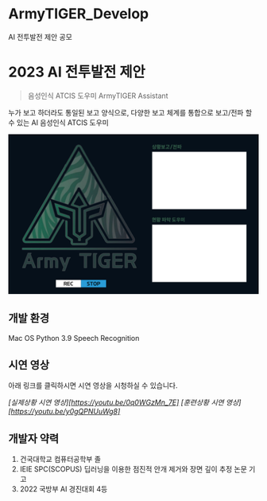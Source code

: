 # ArmyTIGER_Develop
 AI 전투발전 제안 공모


# 2023 AI 전투발전 제안
> 음성인식 ATCIS 도우미 ArmyTIGER Assistant

누가 보고 하더라도 통일된 보고 양식으로, 다양한 보고 체계를 통합으로 보고/전파 할 수 있는 AI 음성인식 ATCIS 도우미

![](./IMG/main.png)

## 개발 환경

Mac OS
Python 3.9
Speech Recognition


## 시연 영상

아래 링크를 클릭하시면 시연 영상을 시청하실 수 있습니다.

_[실제상황 시연 영상][https://youtu.be/0q0WGzMn_7E]_
_[훈련상황 시연 영상][https://youtu.be/y0gQPNUuWg8]_

## 개발자 약력

1. 건국대학교 컴퓨터공학부 졸
2. IEIE SPC(SCOPUS) 딥러닝을 이용한 점진적 안개 제거와 장면 깊이 추정 논문 기고
3. 2022 국방부 AI 경진대회 4등